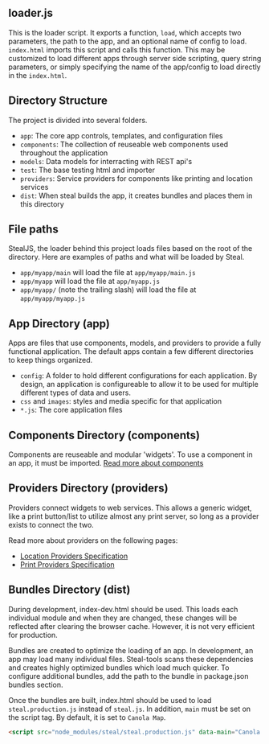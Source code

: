 <!--
@page guides Getting Started
@parent Home
@link ./components.html Components
@group guides.administer Administer
@group guides.developing Develop
@group guides.configure Configure
-->

## loader.js

This is the loader script. It exports a function, `load`, which accepts two parameters, the path to the app, and an optional name of config to load. `index.html` imports this script and calls this function. This may be customized to load different apps through server side scripting, query string parameters, or simply specifying the name of the app/config to load directly in the `index.html`.

## Directory Structure
The project is divided into several folders.
* `app`: The core app controls, templates, and configuration files
* `components`: The collection of reuseable web components used throughout the application
* `models`: Data models for interracting with REST api's
* `test`: The base testing html and importer
* `providers`: Service providers for components like printing and location services
* `dist`: When steal builds the app, it creates bundles and places them in this directory

## File paths
StealJS, the loader behind this project loads files based on the root of the directory. Here are examples of paths and what will be loaded by Steal.

- `app/myapp/main` will load the file at `app/myapp/main.js`
- `app/myapp` will load the file at `app/myapp.js`
- `app/myapp/` (note the trailing slash) will load the file at `app/myapp/myapp.js`

## App Directory (app)

Apps are files that use components, models, and providers to provide a fully functional application. The default apps contain a few different directories to keep things organized.

 - `config`: A folder to hold different configurations for each application. By design, an application is configureable to allow it to be used for multiple different types of data and users.
 - `css` and `images`: styles and media specific for that application
 - `*.js`: The core application files

## Components Directory (components)

Components are reuseable and modular 'widgets'. To use a component in an app, it must be imported.
[Read more about components](guides.developing.components)

## Providers Directory (providers)

Providers connect widgets to web services. This allows a generic widget, like a print button/list to utilize almost any print server, so long as a provider exists to connect the two.

Read more about providers on the following pages:
- [Location Providers Specification]( providers.locationProvider)
- [Print Providers Specification](providers.printProvider)

## Bundles Directory (dist)

During development, index-dev.html should be used. This loads each individual module and when they are changed, these changes will be reflected after clearing the browser cache. However, it is not very efficient for production.

Bundles are created to optimize the loading of an app. In development, an app may load many individual files. Steal-tools scans these dependencies and creates highly optimized bundles which load much quicker. To configure additional bundles, add the path to the bundle in package.json bundles section.

Once the bundles are built, index.html should be used to load `steal.production.js` instead of `steal.js`. In addition, `main` must be set on the script tag. By default, it is set to `Canola Map`.

```html
<script src="node_modules/steal/steal.production.js" data-main="Canola Map"></script>
```
